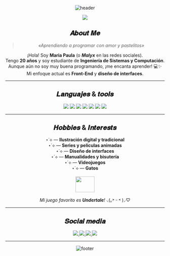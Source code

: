 <div align="center">
  
  ![header](https://capsule-render.vercel.app/api?type=waving&color=e8acc6&height=160&section=header&text=🌸%20𝑩𝒊𝒆𝒏𝒗𝒆𝒏𝒊𝒅@%20𝒂%20𝒎𝒊%20𝒎𝒖𝒏𝒅𝒐%20🌸&fontSize=40&fontColor=ffffff&animation=twinkling)
  
  <img src="https://media.tenor.com/CI2bMBnRftEAAAAi/cat-kitten.gif">

  ## 𝑨𝒃𝒐𝒖𝒕 𝑴𝒆
  
  > *«Aprendiendo a programar con amor y pastelitos»*
  
  ¡Hola! Soy **Maria Paula** (o _**Malyx**_ en las redes sociales).  
  Tengo **20 años** y soy estudiante de **Ingeniería de Sistemas y Computación**.  
  Aunque aún no soy muy buena programando, ¡me encanta aprender! 💻✨  
  Mi enfoque actual es **Front-End** y **diseño de interfaces**.

  ---

  ## 𝑳𝒂𝒏𝒈𝒖𝒂𝒋𝒆𝒔 & 𝒕𝒐𝒐𝒍𝒔
  
  <div align="center">
  <img src="https://img.shields.io/badge/HTML5-FFC0CB?style=for-the-badge&logo=html5&logoColor=white">
  <img src="https://img.shields.io/badge/CSS3-D8BFD8?style=for-the-badge&logo=css3&logoColor=white">
  <img src="https://img.shields.io/badge/JavaScript-FFF4E0?style=for-the-badge&logo=javascript&logoColor=black">
  <img src="https://img.shields.io/badge/Python-FFD1DC?style=for-the-badge&logo=python&logoColor=356282">
  <img src="https://img.shields.io/badge/JSON-D8BFD8?style=for-the-badge&logo=json&logoColor=000000">
  <img src="https://img.shields.io/badge/FIGMA-FFB6C1?style=for-the-badge&logo=figma&logoColor=white">
  <img src="https://img.shields.io/badge/Adobe%20XD-FFD1DC?style=for-the-badge&logo=adobe-xd&logoColor=white">
  </div>

  ---

  ## 𝑯𝒐𝒃𝒃𝒊𝒆𝒔 & 𝑰𝒏𝒕𝒆𝒓𝒆𝒔𝒕𝒔
  
  ⋆˙⟡ — **Ilustración digital y tradicional** <br>
  ⋆˙⟡ — **Series y peliculas animadas** <br>
  ⋆˙⟡ — **Diseño de interfaces** <br>
  ⋆˙⟡ — **Manualidades y bisutería** <br>
  ⋆˙⟡ — **Videojuegos** <br>
  ⋆˙⟡ — **Gatos** <br>
  <br>
 <img src="https://media.tenor.com/mr9ZTxhFxVAAAAAj/annoying-dog-undertale.gif" width="60" height="50">

  *Mi juego favorito es **Undertale**!* ⸜(｡˃ ᵕ ˂ )⸝♡
  
 
  
  ---

  ## 𝑺𝒐𝒄𝒊𝒂𝒍 𝒎𝒆𝒅𝒊𝒂
  
  <div align="center">
  <a href="[https://www.instagram.com/cutemalyx/]">
    <img src="https://img.shields.io/badge/Instagram-FFC0CB?style=for-the-badge&logo=instagram&logoColor=white">
  </a>
  <a href="[https://www.tiktok.com/@cutemalyx]">
    <img src="https://img.shields.io/badge/TikTok-D8BFD8?style=for-the-badge&logo=tiktok&logoColor=white">
  </a>
  <a href="[malyx_]">
    <img src="https://img.shields.io/badge/Discord-FFD1DC?style=for-the-badge&logo=discord&logoColor=5865F2">
  </a>
  <a href="mailto:[malyx04@gmail.com]">
    <img src="https://img.shields.io/badge/Gmail-B5EAD7?style=for-the-badge&logo=gmail&logoColor=EA4335">
  </a>
</div>

  ---

  ![footer](https://capsule-render.vercel.app/api?type=waving&color=e8acc6&height=100&section=footer&text=𝑮𝒓𝒂𝒄𝒊𝒂𝒔%20𝒑𝒐𝒓%20𝒑𝒂𝒔𝒂𝒓𝒕𝒆%20✨&fontSize=30&fontColor=ffffff&animation=fadeIn)
  
</div>⠀⠀⠀⠀⠀⠀⠀⠀⠀⠀⠀
